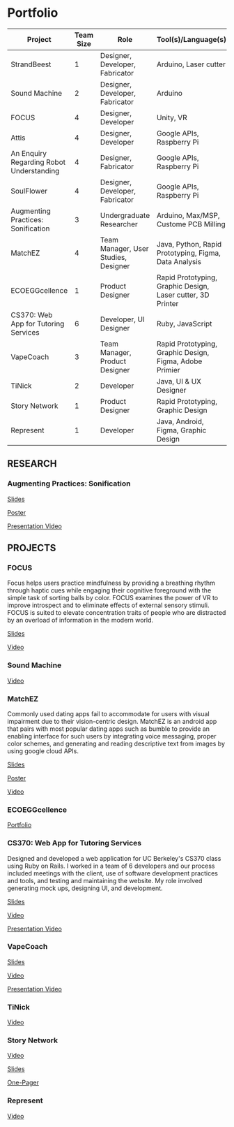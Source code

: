 # Portfolio

| Project  | Team Size | Role | Tool(s)/Language(s) |
| ------------- | ------------- | ------------- | ------------- |
| StrandBeest | 1 | Designer, Developer, Fabricator | Arduino, Laser cutter |
| Sound Machine | 2 | Designer, Developer, Fabricator | Arduino |
| FOCUS | 4 | Designer, Developer | Unity, VR |
| Attis | 4 | Designer, Developer | Google APIs, Raspberry Pi |
| An Enquiry Regarding Robot Understanding | 4 | Designer, Fabricator | Google APIs, Raspberry Pi |
| SoulFlower | 4 | Designer, Developer, Fabricator | Google APIs, Raspberry Pi |
| Augmenting Practices: Sonification  | 3 | Undergraduate Researcher | Arduino, Max/MSP, Custome PCB Milling |
| MatchEZ  | 4 | Team Manager, User Studies, Designer | Java, Python, Rapid Prototyping, Figma, Data Analysis |
| ECOEGGcellence  | 1 | Product Designer | Rapid Prototyping, Graphic Design, Laser cutter, 3D Printer |
| CS370: Web App for Tutoring Services | 6 | Developer, UI Designer | Ruby, JavaScript |
| VapeCoach  | 3 | Team Manager, Product Designer | Rapid Prototyping, Graphic Design, Figma, Adobe Primier |
| TiNick  | 2 | Developer | Java, UI & UX Designer |
| Story Network  | 1 | Product Designer | Rapid Prototyping, Graphic Design |
| Represent | 1 | Developer | Java, Android, Figma, Graphic Design |




## RESEARCH
### Augmenting Practices: Sonification
[Slides](https://github.com/tinataleb/Portfolio/blob/master/Research/Tina_Taleb_AugmentedPractices_SLIDES.pdf)

[Poster](https://github.com/tinataleb/Portfolio/blob/master/Research/Tina_Taleb_AugmentedPractices_POSTER.pdf)

[Presentation Video](https://www.youtube.com/watch?v=rOJZbfa-NO0)


## PROJECTS
### FOCUS
Focus helps users practice mindfulness by providing a breathing rhythm through haptic cues while engaging their cognitive foreground with the simple task of sorting balls by color. FOCUS examines the power of VR to improve introspect and to eliminate effects of external sensory stimuli. FOCUS is suited to elevate concentration traits of people who are distracted by an overload of information in the modern world.

[Slides](https://docs.google.com/presentation/d/1oBeEZJynCQRKyN9hkcgKsfeZKYs9dd2rrgqnLIk5Heg/edit?usp=sharing)

[Video](https://youtu.be/QeaCL2IeJSk)
### Sound Machine
[Video](https://youtu.be/Ok6R31iVPj0)

### MatchEZ
Commonly used dating apps fail to accommodate for users with visual impairment due to their vision-centric design. MatchEZ is an android app that pairs with most popular dating apps such as bumble to provide an enabling interface for such users by integrating voice messaging, proper color schemes, and generating and reading descriptive text from images by using google cloud APIs. 

[Slides](https://github.com/tinataleb/Portfolio/blob/master/MatchEZ/Tina_Taleb_MatchEZ_SLIDES.pdf)

[Poster](https://github.com/tinataleb/Portfolio/blob/master/MatchEZ/Tina_Taleb_MatchEZ_POSTER.pdf)

[Video](https://www.youtube.com/watch?v=bSh9xLlnt78&list=PLbok9t2URfW0scBCNElaHVW_v0cS2AaGL&index=32)

### ECOEGGcellence
[Portfolio](https://github.com/tinataleb/Portfolio/blob/master/ECOEGGcellence/Tina_Taleb_ECOEGGcellence.pdf)

### CS370: Web App for Tutoring Services
Designed and developed a web application for UC Berkeley's CS370 class using Ruby on Rails. I worked in a team of 6 developers and our process included meetings with the client, use of software development practices and tools, and testing and maintaining the website. My role involved generating mock ups, designing UI, and development.

[Slides](https://github.com/tinataleb/Portfolio/blob/master/cs370/Tina_Taleb_CS370_SLIDES.pdf)

[Video](https://www.youtube.com/watch?v=0lJGAX65tao)

[Presentation Video]()


### VapeCoach
[Slides](https://github.com/tinataleb/Portfolio/blob/master/VapeCoach/Tina_Taleb_VapeCoach_SLIDES.pdf)

[Video](https://www.youtube.com/watch?v=kheRFw0y0mU)

[Presentation Video](https://www.youtube.com/watch?v=jkfWdL2rQ5o)


### TiNick
[Video](https://www.youtube.com/watch?v=Ovc0pRsrq_w)

### Story Network
[Video](https://www.youtube.com/watch?v=oXbghTwdVco)

[Slides](https://github.com/tinataleb/Portfolio/blob/master/StoryNetwork/sndecs.pdf)

[One-Pager](https://github.com/tinataleb/Portfolio/blob/master/StoryNetwork/storyNetwork.png)

### Represent
[Video](https://www.youtube.com/watch?v=18u4e_CLlTA)




